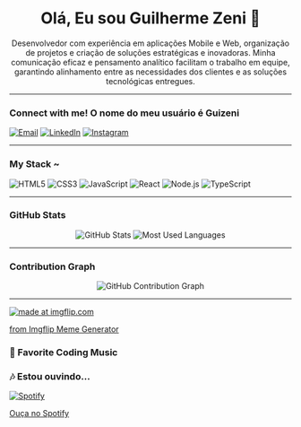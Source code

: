 <h1 align="center">Olá, Eu sou Guilherme Zeni 👋</h1>

<p align="center">
 Desenvolvedor com experiência em aplicações Mobile e Web, organização de projetos e criação de soluções estratégicas e inovadoras. Minha comunicação eficaz e pensamento analítico facilitam o trabalho em equipe,
                                              garantindo alinhamento entre as necessidades dos clientes e as soluções tecnológicas entregues.
</p>

---

### Connect with me! O nome do meu usuário é Guizeni 
[![Email](https://img.shields.io/badge/Email-D14836?style=flat&logo=gmail&logoColor=white)](mailto:seuemail@example.com)
[![LinkedIn](https://img.shields.io/badge/LinkedIn-0077B5?style=flat&logo=linkedin&logoColor=white)](https://www.linkedin.com/in/seu-perfil/)
[![Instagram](https://img.shields.io/badge/Instagram-E4405F?style=flat&logo=instagram&logoColor=white)](https://www.instagram.com/seuusuario/)

---

### My Stack ~
<p align="left">
  <img src="https://img.shields.io/badge/HTML5-E34F26?style=flat&logo=html5&logoColor=white" alt="HTML5"/>
  <img src="https://img.shields.io/badge/CSS3-1572B6?style=flat&logo=css3&logoColor=white" alt="CSS3"/>
  <img src="https://img.shields.io/badge/JavaScript-F7DF1E?style=flat&logo=javascript&logoColor=black" alt="JavaScript"/>
  <img src="https://img.shields.io/badge/React-20232A?style=flat&logo=react&logoColor=61DAFB" alt="React"/>
  <img src="https://img.shields.io/badge/Node.js-339933?style=flat&logo=node.js&logoColor=white" alt="Node.js"/>
  <img src="https://img.shields.io/badge/TypeScript-007ACC?style=flat&logo=typescript&logoColor=white" alt="TypeScript"/>
</p>

---

### GitHub Stats
<p align="center">
  <img src="https://github-readme-stats.vercel.app/api?username=GuiZeni&show_icons=true&theme=radical" alt="GitHub Stats"/>
  <img src="https://github-readme-stats.vercel.app/api/top-langs/?GuiZeni&layout=compact&theme=radical" alt="Most Used Languages"/>
</p>

---

### Contribution Graph
<p align="center">
  <img src="https://github-readme-activity-graph.cyclic.app/graph?dracoalv&theme=github" alt="GitHub Contribution Graph"/>
</p>

---

<a href="https://imgflip.com/i/9lust2"><img src="https://i.imgflip.com/9lust2.jpg" title="made at imgflip.com"/></a><div><a href="https://imgflip.com/memegenerator">from Imgflip Meme Generator</a></div>

###

### 🎥 Favorite Coding Music
### 🎶 Estou ouvindo...

[![Spotify](https://i.scdn.co/image/ab67616d00001e02c4e70682feff98c3c5c759aa)](https://open.spotify.com/intl-pt/album/4dimPGtC8aTFM0jCf739TN)

[Ouça no Spotify](https://open.spotify.com/intl-pt/album/4dimPGtC8aTFM0jCf739TN)
